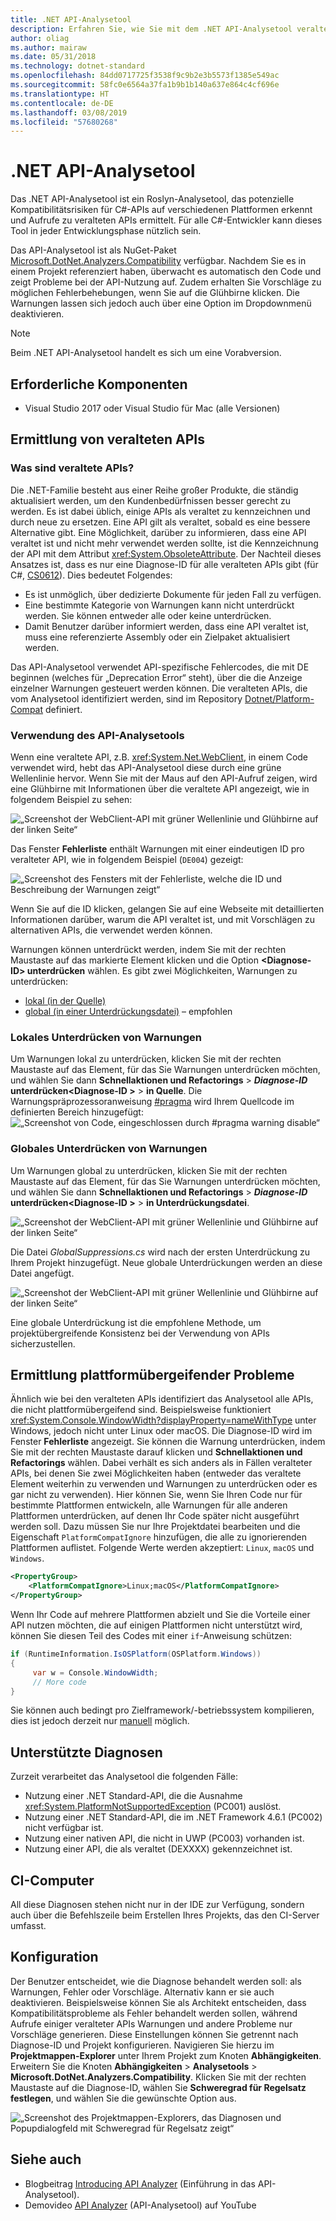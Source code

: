 ```yaml
---
title: .NET API-Analysetool
description: Erfahren Sie, wie Sie mit dem .NET API-Analysetool veraltete APIs und Kompatibilitätsprobleme bei Plattformen erkennen können.
author: oliag
ms.author: mairaw
ms.date: 05/31/2018
ms.technology: dotnet-standard
ms.openlocfilehash: 84dd0717725f3538f9c9b2e3b5573f1385e549ac
ms.sourcegitcommit: 58fc0e6564a37fa1b9b1b140a637e864c4cf696e
ms.translationtype: HT
ms.contentlocale: de-DE
ms.lasthandoff: 03/08/2019
ms.locfileid: "57680268"
---
```

# <a name="net-api-analyzer"></a>.NET API-Analysetool

Das .NET API-Analysetool ist ein Roslyn-Analysetool, das potenzielle Kompatibilitätsrisiken für C#-APIs auf verschiedenen Plattformen erkennt und Aufrufe zu veralteten APIs ermittelt. Für alle C#-Entwickler kann dieses Tool in jeder Entwicklungsphase nützlich sein.

Das API-Analysetool ist als NuGet-Paket [Microsoft.DotNet.Analyzers.Compatibility](https://www.nuget.org/packages/Microsoft.DotNet.Analyzers.Compatibility/) verfügbar. Nachdem Sie es in einem Projekt referenziert haben, überwacht es automatisch den Code und zeigt Probleme bei der API-Nutzung auf. Zudem erhalten Sie Vorschläge zu möglichen Fehlerbehebungen, wenn Sie auf die Glühbirne klicken. Die Warnungen lassen sich jedoch auch über eine Option im Dropdownmenü deaktivieren.

> [!NOTE]
> Beim .NET API-Analysetool handelt es sich um eine Vorabversion.

## <a name="prerequisites"></a>Erforderliche Komponenten

* Visual Studio 2017 oder Visual Studio für Mac (alle Versionen)

## <a name="discovering-deprecated-apis"></a>Ermittlung von veralteten APIs

### <a name="what-are-deprecated-apis"></a>Was sind veraltete APIs?

Die .NET-Familie besteht aus einer Reihe großer Produkte, die ständig aktualisiert werden, um den Kundenbedürfnissen besser gerecht zu werden. Es ist dabei üblich, einige APIs als veraltet zu kennzeichnen und durch neue zu ersetzen. Eine API gilt als veraltet, sobald es eine bessere Alternative gibt. Eine Möglichkeit, darüber zu informieren, dass eine API veraltet ist und nicht mehr verwendet werden sollte, ist die Kennzeichnung der API mit dem Attribut <xref:System.ObsoleteAttribute>. Der Nachteil dieses Ansatzes ist, dass es nur eine Diagnose-ID für alle veralteten APIs gibt (für C#, [CS0612](../../csharp/misc/cs0612.md)). Dies bedeutet Folgendes:
- Es ist unmöglich, über dedizierte Dokumente für jeden Fall zu verfügen.
- Eine bestimmte Kategorie von Warnungen kann nicht unterdrückt werden. Sie können entweder alle oder keine unterdrücken.
- Damit Benutzer darüber informiert werden, dass eine API veraltet ist, muss eine referenzierte Assembly oder ein Zielpaket aktualisiert werden.

Das API-Analysetool verwendet API-spezifische Fehlercodes, die mit DE beginnen (welches für „Deprecation Error“ steht), über die die Anzeige einzelner Warnungen gesteuert werden können. Die veralteten APIs, die vom Analysetool identifiziert werden, sind im Repository [Dotnet/Platform-Compat](https://github.com/dotnet/platform-compat) definiert.

### <a name="using-the-api-analyzer"></a>Verwendung des API-Analysetools

Wenn eine veraltete API, z.B. <xref:System.Net.WebClient>, in einem Code verwendet wird, hebt das API-Analysetool diese durch eine grüne Wellenlinie hervor. Wenn Sie mit der Maus auf den API-Aufruf zeigen, wird eine Glühbirne mit Informationen über die veraltete API angezeigt, wie in folgendem Beispiel zu sehen:

![„Screenshot der WebClient-API mit grüner Wellenlinie und Glühbirne auf der linken Seite“](media/api-analyzer/green-squiggle.jpg)

Das Fenster **Fehlerliste** enthält Warnungen mit einer eindeutigen ID pro veralteter API, wie in folgendem Beispiel (`DE004`) gezeigt: 

![„Screenshot des Fensters mit der Fehlerliste, welche die ID und Beschreibung der Warnungen zeigt“](media/api-analyzer/warnings-id-and-descriptions.jpg "Fehlerliste mit Warnungen")

Wenn Sie auf die ID klicken, gelangen Sie auf eine Webseite mit detaillierten Informationen darüber, warum die API veraltet ist, und mit Vorschlägen zu alternativen APIs, die verwendet werden können.

Warnungen können unterdrückt werden, indem Sie mit der rechten Maustaste auf das markierte Element klicken und die Option **\<Diagnose-ID> unterdrücken** wählen. Es gibt zwei Möglichkeiten, Warnungen zu unterdrücken: 

* [lokal (in der Quelle)](#suppressing-warnings-locally)
* [global (in einer Unterdrückungsdatei)](#suppressing-warnings-globally) – empfohlen

### <a name="suppressing-warnings-locally"></a>Lokales Unterdrücken von Warnungen

Um Warnungen lokal zu unterdrücken, klicken Sie mit der rechten Maustaste auf das Element, für das Sie Warnungen unterdrücken möchten, und wählen Sie dann **Schnellaktionen und Refactorings** > ***Diagnose-ID* unterdrücken\<Diagnose-ID >** > **in Quelle**. Die Warnungspräprozessoranweisung [#pragma](../../csharp/language-reference/preprocessor-directives/preprocessor-pragma-warning.md) wird Ihrem Quellcode im definierten Bereich hinzugefügt: ![„Screenshot von Code, eingeschlossen durch #pragma warning disable“](media/api-analyzer/suppress-in-source.jpg)

### <a name="suppressing-warnings-globally"></a>Globales Unterdrücken von Warnungen

Um Warnungen global zu unterdrücken, klicken Sie mit der rechten Maustaste auf das Element, für das Sie Warnungen unterdrücken möchten, und wählen Sie dann **Schnellaktionen und Refactorings** > ***Diagnose-ID* unterdrücken\<Diagnose-ID >** > **in Unterdrückungsdatei**.

![„Screenshot der WebClient-API mit grüner Wellenlinie und Glühbirne auf der linken Seite“](media/api-analyzer/suppress-in-sup-file.jpg)

Die Datei *GlobalSuppressions.cs* wird nach der ersten Unterdrückung zu Ihrem Projekt hinzugefügt. Neue globale Unterdrückungen werden an diese Datei angefügt.

![„Screenshot der WebClient-API mit grüner Wellenlinie und Glühbirne auf der linken Seite“](media/api-analyzer/suppression-file.jpg)

Eine globale Unterdrückung ist die empfohlene Methode, um projektübergreifende Konsistenz bei der Verwendung von APIs sicherzustellen.

## <a name="discovering-cross-platform-issues"></a>Ermittlung plattformübergeifender Probleme

Ähnlich wie bei den veralteten APIs identifiziert das Analysetool alle APIs, die nicht plattformübergeifend sind. Beispielsweise funktioniert <xref:System.Console.WindowWidth?displayProperty=nameWithType> unter Windows, jedoch nicht unter Linux oder macOS. Die Diagnose-ID wird im Fenster **Fehlerliste** angezeigt. Sie können die Warnung unterdrücken, indem Sie mit der rechten Maustaste darauf klicken und **Schnellaktionen und Refactorings** wählen. Dabei verhält es sich anders als in Fällen veralteter APIs, bei denen Sie zwei Möglichkeiten haben (entweder das veraltete Element weiterhin zu verwenden und Warnungen zu unterdrücken oder es gar nicht zu verwenden). Hier können Sie, wenn Sie Ihren Code nur für bestimmte Plattformen entwickeln, alle Warnungen für alle anderen Plattformen unterdrücken, auf denen Ihr Code später nicht ausgeführt werden soll. Dazu müssen Sie nur Ihre Projektdatei bearbeiten und die Eigenschaft `PlatformCompatIgnore` hinzufügen, die alle zu ignorierenden Plattformen auflistet. Folgende Werte werden akzeptiert: `Linux`, `macOS` und `Windows`.

```xml
<PropertyGroup>
    <PlatformCompatIgnore>Linux;macOS</PlatformCompatIgnore>
</PropertyGroup>
```

Wenn Ihr Code auf mehrere Plattformen abzielt und Sie die Vorteile einer API nutzen möchten, die auf einigen Plattformen nicht unterstützt wird, können Sie diesen Teil des Codes mit einer `if`-Anweisung schützen:

```csharp
if (RuntimeInformation.IsOSPlatform(OSPlatform.Windows))
{
     var w = Console.WindowWidth;
     // More code
}
```

Sie können auch bedingt pro Zielframework/-betriebssystem kompilieren, dies ist jedoch derzeit nur [manuell](../frameworks.md#how-to-specify-target-frameworks) möglich.

## <a name="supported-diagnostics"></a>Unterstützte Diagnosen

Zurzeit verarbeitet das Analysetool die folgenden Fälle:

* Nutzung einer .NET Standard-API, die die Ausnahme <xref:System.PlatformNotSupportedException> (PC001) auslöst.
* Nutzung einer .NET Standard-API, die im .NET Framework 4.6.1 (PC002) nicht verfügbar ist.
* Nutzung einer nativen API, die nicht in UWP (PC003) vorhanden ist.
* Nutzung einer API, die als veraltet (DEXXXX) gekennzeichnet ist.

## <a name="ci-machine"></a>CI-Computer

All diese Diagnosen stehen nicht nur in der IDE zur Verfügung, sondern auch über die Befehlszeile beim Erstellen Ihres Projekts, das den CI-Server umfasst.

## <a name="configuration"></a>Konfiguration

Der Benutzer entscheidet, wie die Diagnose behandelt werden soll: als Warnungen, Fehler oder Vorschläge. Alternativ kann er sie auch deaktivieren. Beispielsweise können Sie als Architekt entscheiden, dass Kompatibilitätsprobleme als Fehler behandelt werden sollen, während Aufrufe einiger veralteter APIs Warnungen und andere Probleme nur Vorschläge generieren. Diese Einstellungen können Sie getrennt nach Diagnose-ID und Projekt konfigurieren. Navigieren Sie hierzu im **Projektmappen-Explorer** unter Ihrem Projekt zum Knoten **Abhängigkeiten**. Erweitern Sie die Knoten **Abhängigkeiten** > **Analysetools** > **Microsoft.DotNet.Analyzers.Compatibility**. Klicken Sie mit der rechten Maustaste auf die Diagnose-ID, wählen Sie **Schweregrad für Regelsatz festlegen**, und wählen Sie die gewünschte Option aus.

![„Screenshot des Projektmappen-Explorers, das Diagnosen und Popupdialogfeld mit Schweregrad für Regelsatz zeigt“](media/api-analyzer/disable-notifications.jpg)

## <a name="see-also"></a>Siehe auch

- Blogbeitrag [Introducing API Analyzer](https://devblogs.microsoft.com/dotnet/introducing-api-analyzer/) (Einführung in das API-Analysetool).
- Demovideo [API Analyzer](https://youtu.be/eeBEahYXGd0) (API-Analysetool) auf YouTube
